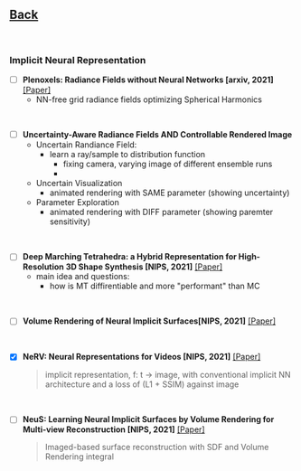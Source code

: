 ## [Back](README.md)

<br>

### Implicit Neural Representation

- [ ] **Plenoxels: Radiance Fields without Neural Networks [arxiv, 2021]** [[Paper]](pdfs/plenoxel.pdf)
  - NN-free grid radiance fields optimizing Spherical Harmonics

<br>

- [ ] **Uncertainty-Aware Radiance Fields AND Controllable Rendered Image**
  - Uncertain Randiance Field:
    - learn a ray/sample to distribution function
      - fixing camera, varying image of different ensemble runs
      - 
  - Uncertain Visualization
    - animated rendering with SAME parameter (showing uncertainty)
  - Parameter Exploration
    - animated rendering with DIFF parameter (showing paremter sensitivity)


<br>

- [ ] **Deep Marching Tetrahedra: a Hybrid Representation for High-Resolution 3D Shape Synthesis [NIPS, 2021]** [[Paper]](pdfs/deep-marching-tetrahedra.pdf) 
  - main idea and questions:
    - how is MT diffirentiable and more "performant" than MC

<br>

- [ ] **Volume Rendering of Neural Implicit Surfaces[NIPS, 2021]** [[Paper]](pdfs/Volume_Rendering_of_Neural_Implicit_Surfaces.pdf)

<br>

- [x] **NeRV: Neural Representations for Videos [NIPS, 2021]** [[Paper]](pdfs/NeRV_Neural_Representations_for_Videos.pdf)
  > implicit representation, f: t -> image, with conventional implicit NN architecture and a loss of (L1 + SSIM) against image

<br>

- [ ] **NeuS: Learning Neural Implicit Surfaces by Volume Rendering for Multi-view Reconstruction [NIPS, 2021]** [[Paper]](pdfs/NeuS_Learning_Neural_Implicit_Surfaces_by_Volume_Rendering_for_Multi-view_Reconstruction.pdf)
  > Imaged-based surface reconstruction with SDF and Volume Rendering integral

<br>
